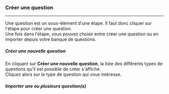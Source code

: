 ### Créer une question

---

Une question est un sous-élément d'une étape. Il faut donc cliquer sur l'étape pour créer une question.   
Une fois dans l'étape, vous pouvez choisir entre créer une question ou en importer depuis votre banque de questions.

##### Créer une nouvelle question

En cliquant sur **Créer une nouvelle question**, la liste des différents types de questions qu'il est possible de créer s'affiche.   
Cliquez alors sur le type de question qui vous intéresse.

##### Importer une ou plusieurs question(s)



